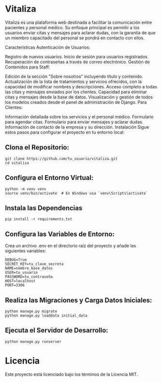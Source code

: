 # Vitaliza
Vitaliza es una plataforma web destinada a facilitar la comunicación entre pacientes y personal médico. Su enfoque principal es permitir a los usuarios enviar citas y mensajes para aclarar dudas, con la garantía de que un miembro capacitado del personal se pondrá en contacto con ellos.

Características
Autenticación de Usuarios:

Registro de nuevos usuarios.
Inicio de sesión para usuarios registrados.
Recuperación de contraseñas a través de correo electrónico.
Gestión de Contenidos para Staff:

Edición de la sección "Sobre nosotros" incluyendo título y contenido.
Actualización de la lista de tratamientos y servicios ofrecidos, con la capacidad de modificar nombres y descripciones.
Acceso completo a todas las citas y mensajes enviados por los clientes.
Capacidad para eliminar citas y mensajes desde la base de datos.
Visualización y gestión de todos los modelos creados desde el panel de administración de Django.
Para Clientes:

Información detallada sobre los servicios y el personal médico.
Formulario para agendar citas.
Formulario para enviar mensajes y aclarar dudas.
Información de contacto de la empresa y su dirección.
Instalación
Sigue estos pasos para configurar el proyecto en tu entorno local:

## Clona el Repositorio:
```
git clone https://github.com/tu_usuario/vitaliza.git
cd vitaliza
```


## Configura el Entorno Virtual:
```
python -m venv venv
source venv/bin/activate  # En Windows usa `venv\Scripts\activate`
```

## Instala las Dependencias
```
pip install -r requirements.txt
```
## Configura las Variables de Entorno:
Crea un archivo .env en el directorio raíz del proyecto y añade las siguientes variables:
```
DEBUG=True
SECRET_KEY=tu_clave_secreta
NAME=nombre_base_datos
USER=tu_usuario
PASSWORD=tu_contraseña
HOST=localhost
PORT=3306
```
## Realiza las Migraciones y Carga Datos Iniciales:
```
python manage.py migrate
python manage.py loaddata initial_data
```
## Ejecuta el Servidor de Desarrollo:
```
python manage.py runserver
```
# Licencia
Este proyecto está licenciado bajo los términos de la Licencia MIT.
